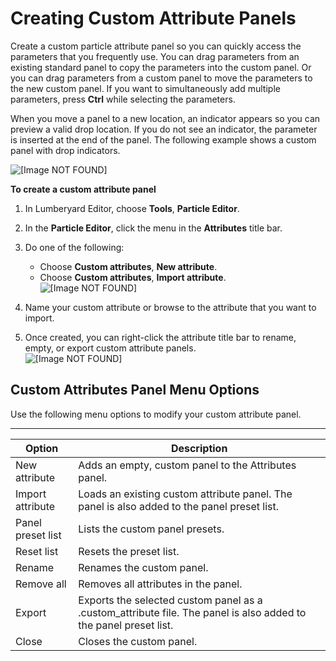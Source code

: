 # Creating Custom Attribute Panels<a name="particle-custom-attributes"></a>

Create a custom particle attribute panel so you can quickly access the parameters that you frequently use\. You can drag parameters from an existing standard panel to copy the parameters into the custom panel\. Or you can drag parameters from a custom panel to move the parameters to the new custom panel\. If you want to simultaneously add multiple parameters, press **Ctrl** while selecting the parameters\.

When you move a panel to a new location, an indicator appears so you can preview a valid drop location\. If you do not see an indicator, the parameter is inserted at the end of the panel\. The following example shows a custom panel with drop indicators\. 

![\[Image NOT FOUND\]](http://docs.aws.amazon.com/lumberyard/latest/userguide/images/particles/particle-custom-panel-2.png)

**To create a custom attribute panel**

1. In Lumberyard Editor, choose **Tools**, **Particle Editor**\.

1. In the **Particle Editor**, click the menu in the **Attributes** title bar\.

1. Do one of the following:
   + Choose **Custom attributes**, **New attribute**\.
   + Choose **Custom attributes**, **Import attribute**\.  
![\[Image NOT FOUND\]](http://docs.aws.amazon.com/lumberyard/latest/userguide/images/particles/particle-custom-panel-3.png)

1. Name your custom attribute or browse to the attribute that you want to import\.

1. Once created, you can right\-click the attribute title bar to rename, empty, or export custom attribute panels\.  
![\[Image NOT FOUND\]](http://docs.aws.amazon.com/lumberyard/latest/userguide/images/particles/particle-custom-panel-1.png)

## Custom Attributes Panel Menu Options<a name="particle-custom-attributes-menu"></a>

Use the following menu options to modify your custom attribute panel\.


****  

| Option | Description | 
| --- | --- | 
| New attribute | Adds an empty, custom panel to the Attributes panel\. | 
| Import attribute | Loads an existing custom attribute panel\. The panel is also added to the panel preset list\. | 
| Panel preset list | Lists the custom panel presets\. | 
| Reset list | Resets the preset list\. | 
| Rename | Renames the custom panel\. | 
| Remove all | Removes all attributes in the panel\. | 
| Export | Exports the selected custom panel as a \.custom\_attribute file\. The panel is also added to the panel preset list\. | 
| Close | Closes the custom panel\. | 